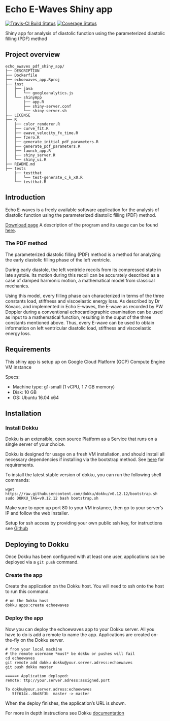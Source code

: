 
<!-- README.md is generated from README.Rmd. Please edit that file -->

# Echo E-Waves Shiny app

[![Travis-CI Build
Status](https://travis-ci.org/dloewenstein/echo_ewaves_pdf_shiny.svg?branch=master)](https://travis-ci.org/dloewenstein/echo_ewaves_pdf_shiny)
[![Coverage
Status](https://img.shields.io/codecov/c/github/dloewenstein/ewavesPDFshiny/master.svg)](https://codecov.io/github/dloewenstein/ewavesPDFshiny?branch=master)

Shiny app for analysis of diastolic function using the parameterized
diastolic filling (PDF) method

## Project overview

    echo_ewaves_pdf_shiny_app/
    ├── DESCRIPTION
    ├── Dockerfile
    ├── echoewaves_app.Rproj
    ├── inst
    │   ├── java
    │   │   └── googleanalytics.js
    │   └── shinyApp
    │       ├── app.R
    │       ├── shiny-server.conf
    │       └── shiny-server.sh
    ├── LICENSE
    ├── R
    │   ├── color_renderer.R
    │   ├── curve_fit.R
    │   ├── ewave_velocity_fx_time.R
    │   ├── fzero.R
    │   ├── generate_initial_pdf_parameters.R
    │   ├── generate_pdf_parameters.R
    │   ├── launch_app.R
    │   ├── shiny_server.R
    │   └── shiny_ui.R
    ├── README.md
    ├── tests
        ├── testthat
        │   └── test-generate_c_k_x0.R
        └── testthat.R

## Introduction

Echo E-waves is a freely available software application for the analysis
of diastolic function using the parameterized diastolic filling (PDF)
method.

[Download page](http://echoewaves.org/downloads/) A description of the
program and its usage can be found
[here](https://bmcmedimaging.biomedcentral.com/articles/10.1186/s12880-016-0162-8).

### The PDF method

The parameterized diastolic filling (PDF) method is a method for
analyzing the early diastolic filling phase of the left ventricle.

During early diastole, the left ventricle recoils from its compressed
state in late systole. Its motion during this recoil can be accurately
described as a case of damped harmonic motion, a mathematical model from
classical mechanics.

Using this model, every filling phase can characterized in terms of the
three constants load, stiffness and viscoelastic energy loss. As
described by Dr Kóvacs, and implemented in Echo E-waves, the E-wave as
recorded by PW Doppler during a conventional echocardiographic
examination can be used as input to a mathematical function, resulting
in the ouput of the three constants mentioned above. Thus, every E-wave
can be used to obtain information on left ventricular diastolic load,
stiffness and viscoelastic energy loss.

## Requirements

This shiny app is setup up on Google Cloud Platform (GCP) Compute Engine
VM instance

Specs:

  - Machine type: g1-small (1 vCPU, 1.7 GB memory)
  - Disk: 10 GB
  - OS: Ubuntu 16.04 x64

## Installation

### Install Dokku

Dokku is an extensible, open source Platform as a Service that runs on a
single server of your choice.

Dokku is designed for usage on a fresh VM installation, and should
install all necessary dependencies if installing via the bootstrap
method. See
[here](http://dokku.viewdocs.io/dokku/getting-started/installation/) for
requirements.

To install the latest stable version of dokku, you can run the following
shell commands:

``` shell
wget https://raw.githubusercontent.com/dokku/dokku/v0.12.12/bootstrap.sh
sudo DOKKU_TAG=v0.12.12 bash bootstrap.sh
```

Make sure to open up port 80 to your VM instance, then go to your
server’s IP and follow the web installer.

Setup for ssh access by providing your own public ssh key, for
instructions see
[Github](https://help.github.com/articles/connecting-to-github-with-ssh/)

## Deploying to Dokku

Once Dokku has been configured with at least one user, applications can
be deployed via a `git push` command.

### Create the app

Create the application on the Dokku host. You will need to ssh onto the
host to run this command.

``` shell
# on the Dokku host
dokku apps:create echoewaves
```

### Deploy the app

Now you can deploy the echoewaves app to your Dokku server. All you have
to do is add a remote to name the app. Applications are created
on-the-fly on the Dokku server.

``` shell
# from your local machine
# the remote username *must* be dokku or pushes will fail
cd echoewaves
git remote add dokku dokku@your.server.adress:echoewaves
git push dokku master
```

``` shell
=====> Application deployed:
remote: ttp://your.server.adress:assigned.port

To dokku@your.server.adress:echoewaves
   5ff614c..0bd8f3b  master -> master
```

When the deploy finishes, the application’s URL is shown.

For more in depth instructions see Dokku
[documentation](http://dokku.viewdocs.io/dokku/deployment/application-deployment/)
